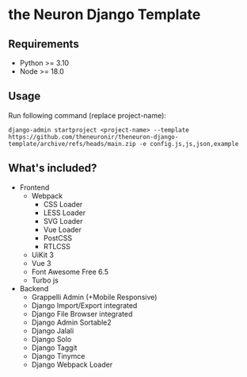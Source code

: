 # the Neuron Django Template

## Requirements

- Python >= 3.10
- Node >= 18.0

## Usage

Run following command (replace project-name):

```
django-admin startproject <project-name> --template https://github.com/theneuronir/theneuron-django-template/archive/refs/heads/main.zip -e config.js,js,json,example
```

## What's included?

- Frontend
  - Webpack
    - CSS Loader
    - LESS Loader
    - SVG Loader
    - Vue Loader
    - PostCSS
    - RTLCSS
  - UiKit 3
  - Vue 3
  - Font Awesome Free 6.5
  - Turbo js
- Backend
  - Grappelli Admin (+Mobile Responsive)
  - Django Import/Export integrated
  - Django File Browser integrated
  - Django Admin Sortable2
  - Django Jalali
  - Django Solo
  - Django Taggit
  - Django Tinymce
  - Django Webpack Loader
